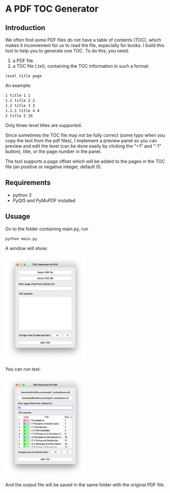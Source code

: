# A PDF TOC Generator

## Introduction

We often find some PDF files do not have a table of contents (TOC), which makes it inconvenient for us to read the file, especially for books. I build this tool to help you to generate one TOC. To do this, you need:

1. a PDF file.
2. a TOC file (.txt), containing the TOC information in such a format:

```
level title page 
```
An example:
```
1 title 1 1
1.1 title 2 2
1.2 title 3 3
1.2.1 title 4 4
2 title 5 10
```

Only three-level titles are supported.

Since sometimes the TOC file may not be fully correct (some typo when you copy the text from the pdf files), I implement a preview panel so you can preview and edit the level (can be done easily by clicking the "+1" and "-1" button), title, or the page number in the panel.

The tool supports a page offset which will be added to the pages in the TOC file (an positive or negative integer, default 0).

## Requirements
- python 3
- PyQt5 and PyMuPDF installed

## Usuage

Go to the folder containing main.py, run
```
python main.py
```

A window will show:

<img src="./screenshot/main_window.png" alt="alt text" style="width:50%;">

You can run test:

<img src="./screenshot/test.png" alt="alt text" style="width:50%;">

And the output file will be saved in the same folder with the original PDF file.